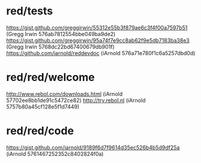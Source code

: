 # red/tests
https://gist.github.com/greggirwin/55312e55b3f879ae6c3f4f00a7597b51 (Gregg Irwin 576ab7812554bbe049ba9de2)
https://gist.github.com/greggirwin/95a74f7e9cc8ab62f9e5db7183ba38e3 (Gregg Irwin 5768dc22bd67400679db901f)
https://github.com/iarnold/reddevdoc (iArnold 576a71e780f1c6a5257dbd0d)
# red/red/welcome
http://www.rebol.com/downloads.html (iArnold 57702ee8bb1de91c5472ce82)
http://try.rebol.nl (iArnold 5757b80a45cf128e5f1d7449)
# red/red/code
https://gist.github.com/iarnold/9189f6d7f9614d35ec526b4b5d9df25a (iArnold 5761467252352c8402824f0a)

